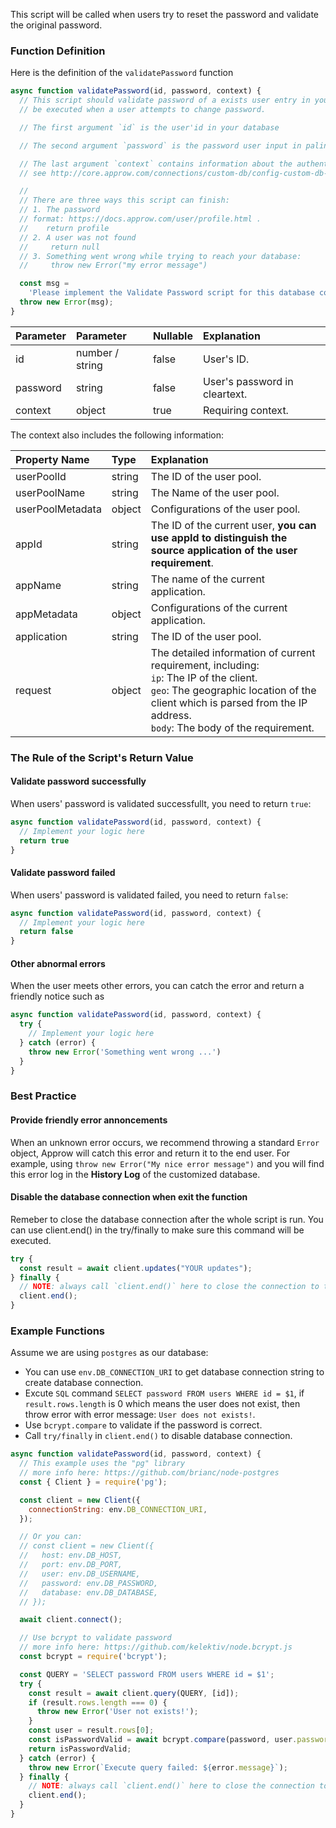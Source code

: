 This script will be called when users try to reset the password and validate the original password.

### Function Definition

Here is the definition of the `validatePassword` function

```javascript
async function validatePassword(id, password, context) {
  // This script should validate password of a exists user entry in your database. It will
  // be executed when a user attempts to change password.

  // The first argument `id` is the user'id in your database

  // The second argument `password` is the password user input in palin text format.

  // The last argument `context` contains information about the authentication context.
  // see http://core.approw.com/connections/custom-db/config-custom-db-connection.html for more information.

  //
  // There are three ways this script can finish:
  // 1. The password
  // format: https://docs.approw.com/user/profile.html .
  //    return profile
  // 2. A user was not found
  //     return null
  // 3. Something went wrong while trying to reach your database:
  //     throw new Error("my error message")

  const msg =
    'Please implement the Validate Password script for this database connection';
  throw new Error(msg);
}
```

| Parameter    | Parameter         | Nullable | Explanation              |
| :------- | :-------------- | :------- | :----------------- |
| id       | number / string | false    | User's ID.          |
| password | string          | false    | User's password in cleartext.     |
| context  | object          | true     | Requiring context. |


The context also includes the following information:

| Property Name           | Type   | Explanation                                                                                                        |
| :--------------- | :----- | :---------------------------------------------------------------------------------------------------------- |
| userPoolId       | string | The ID of the user pool.                                                                                                   |
| userPoolName     | string | The Name of the user pool.                                                                                                |
| userPoolMetadata | object | Configurations of the user pool.                                                                                          |
| appId            | string | The ID of the current user, **you can use appId to distinguish the source application of the user requirement**.                                               |
| appName          | string | The name of the current application.                                                                                       |
| appMetadata      | object | Configurations of the current application.                                                                                        |
| application      | string | The ID of the user pool.                                                                                                   |
| request          | object | The detailed information of current requirement, including: <br> `ip`: The IP of the client. <br> `geo`: The geographic location of the client which is parsed from the IP address. <br> `body`: The body of the requirement. |

### The Rule of the Script's Return Value

#### Validate password successfully

When users' password is validated successfullt, you need to return `true`:

```javascript
async function validatePassword(id, password, context) {
  // Implement your logic here
  return true
}
```

#### Validate password failed

When users' password is validated failed, you need to return `false`:

```javascript
async function validatePassword(id, password, context) {
  // Implement your logic here
  return false
}
```

#### Other abnormal errors

When the user meets other errors, you can catch the error and return a friendly notice such as

```javascript
async function validatePassword(id, password, context) {
  try {
    // Implement your logic here
  } catch (error) {
    throw new Error('Something went wrong ...')
  }
}
```

### Best Practice

#### Provide friendly error annoncements

When an unknown error occurs, we recommend throwing a standard `Error` object, Approw will catch this error and return it to the end user. For example, using `throw new Error("My nice error message")` and you will find this error log in the **History Log** of the customized database.

<!-- ![](https://cdn.authing.cn/img/20210111163154.png) -->

#### Disable the database connection when exit the function

Remeber to close the database connection after the whole script is run. You can use client.end() in the try/finally to make sure this command will be executed.

```javascript
try {
  const result = await client.updates("YOUR updates");
} finally {
  // NOTE: always call `client.end()` here to close the connection to the database
  client.end();
}
```

### Example Functions

Assume we are using `postgres` as our database:

- You can use `env.DB_CONNECTION_URI` to get database connection string to create database connection.
- Excute `SQL` command `SELECT password FROM users WHERE id = $1`, if `result.rows.length` is 0 which means the user does not exist, then throw error with error message: `User does not exists!`.
- Use `bcrypt.compare` to validate if the password is correct.
- Call `try/finally` in `client.end()` to disable database connection.

```javascript
async function validatePassword(id, password, context) {
  // This example uses the "pg" library
  // more info here: https://github.com/brianc/node-postgres
  const { Client } = require('pg');

  const client = new Client({
    connectionString: env.DB_CONNECTION_URI,
  });

  // Or you can:
  // const client = new Client({
  //   host: env.DB_HOST,
  //   port: env.DB_PORT,
  //   user: env.DB_USERNAME,
  //   password: env.DB_PASSWORD,
  //   database: env.DB_DATABASE,
  // });

  await client.connect();

  // Use bcrypt to validate password
  // more info here: https://github.com/kelektiv/node.bcrypt.js
  const bcrypt = require('bcrypt');

  const QUERY = 'SELECT password FROM users WHERE id = $1';
  try {
    const result = await client.query(QUERY, [id]);
    if (result.rows.length === 0) {
      throw new Error('User not exists!');
    }
    const user = result.rows[0];
    const isPasswordValid = await bcrypt.compare(password, user.password);
    return isPasswordValid;
  } catch (error) {
    throw new Error(`Execute query failed: ${error.message}`);
  } finally {
    // NOTE: always call `client.end()` here to close the connection to the database
    client.end();
  }
}
```
